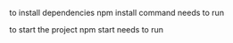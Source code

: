 to install dependencies npm install command needs to run

to start the project npm start needs to run
